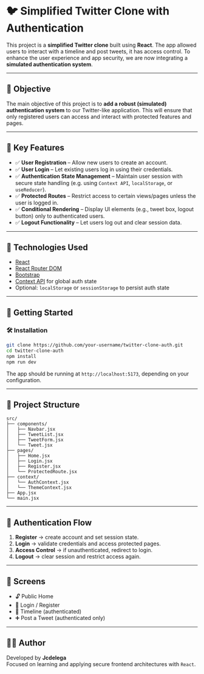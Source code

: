 # 🐦 Simplified Twitter Clone with Authentication

This project is a **simplified Twitter clone** built using **React**. The app allowed users to interact with a timeline and post tweets, it has access control. To enhance the user experience and app security, we are now integrating a **simulated authentication system**.

---

## 🎯 Objective

The main objective of this project is to **add a robust (simulated) authentication system** to our Twitter-like application. This will ensure that only registered users can access and interact with protected features and pages.

---

## 🔐 Key Features

- ✅ **User Registration** – Allow new users to create an account.
- ✅ **User Login** – Let existing users log in using their credentials.
- ✅ **Authentication State Management** – Maintain user session with secure state handling (e.g. using `Context API`, `localStorage`, or `useReducer`).
- ✅ **Protected Routes** – Restrict access to certain views/pages unless the user is logged in.
- ✅ **Conditional Rendering** – Display UI elements (e.g., tweet box, logout button) only to authenticated users.
- ✅ **Logout Functionality** – Let users log out and clear session data.

---

## 🧱 Technologies Used

- [React](https://reactjs.org/)
- [React Router DOM](https://reactrouter.com/)
- [Bootstrap](https://getbootstrap.com/)
- [Context API](https://reactjs.org/docs/context.html) for global auth state
- Optional: `localStorage` or `sessionStorage` to persist auth state

---

## 🚀 Getting Started

### 🛠 Installation

```bash
git clone https://github.com/your-username/twitter-clone-auth.git
cd twitter-clone-auth
npm install
npm run dev
```

The app should be running at `http://localhost:5173`, depending on your configuration.

---

## 🧩 Project Structure

```
src/
├── components/
│   ├── Navbar.jsx
│   ├── TweetList.jsx
│   ├── TweetForm.jsx
│   └── Tweet.jsx
├── pages/
│   ├── Home.jsx
│   ├── Login.jsx
│   ├── Register.jsx
│   └── ProtectedRoute.jsx
├── context/
│   └── AuthContext.jsx
│   └── ThemeContext.jsx
├── App.jsx
└── main.jsx
```

---

## 🔐 Authentication Flow

1. **Register** → create account and set session state.
2. **Login** → validate credentials and access protected pages.
3. **Access Control** → if unauthenticated, redirect to login.
4. **Logout** → clear session and restrict access again.

---

## 📱 Screens

- 🔓 Public Home
- 🔐 Login / Register
- 🧾 Timeline (authenticated)
- ➕ Post a Tweet (authenticated only)

---

## 👨‍💻 Author

Developed by **Jcdelega**  
Focused on learning and applying secure frontend architectures with `React`.

